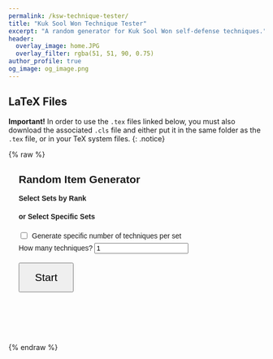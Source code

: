 ```yaml
---
permalink: /ksw-technique-tester/
title: "Kuk Sool Won Technique Tester"
excerpt: "A random generator for Kuk Sool Won self-defense techniques."
header:
  overlay_image: home.JPG
  overlay_filter: rgba(51, 51, 90, 0.75)
author_profile: true
og_image: og_image.png
---
```

LaTeX Files
------
**Important!** In order to use the `.tex` files linked below, you must also download the associated `.cls` file and either put it in the same folder as the `.tex` file, or in your TeX system files.
{: .notice}


{% raw %}
<div style="max-width:auto; margin:auto; font-family: Arial; margin: 20px;">
  <style scoped>
    label { display: inline-flex; align-items: center; margin-bottom: 5px; gap: 6px; }
    .item-list, .category-list { margin-bottom: 20px; }
    #output {
      font-size: 1.8em;
      font-weight: bold;
      margin: 30px 0;
      text-align: center;
      min-height: 40px;
    }
    #feedback-buttons button {
      font-size: 3em;
      padding: 20px 30px;
      margin: 0 20px;
      cursor: pointer;
    }
    #start-button {
      font-size: 1.5em;
      padding: 15px 30px;
      cursor: pointer;
    }
    #summary {
      margin-top: 30px;
      font-size: 1.2em;
    }
    .correct { color: green; }
    .incorrect { color: red; }
  </style>

  <h2>Random Item Generator</h2>

  <div class="category-list">
    <strong>Select Sets by Rank</strong><br>
    <!-- category checkboxes -->
  </div>

  <div class="item-list">
    <strong>or Select Specific Sets</strong><br>
    <!-- item checkboxes -->
  </div>

  <label>
    <input type="checkbox" id="perItemMode" onchange="togglePerItemInput()"> Generate specific number of techniques per set
  </label>
  <div id="perItemInputs" style="display: none;">
    <label>How many techniques per set?
      <input type="number" id="perItemCount" min="1" value="1">
    </label>
    <label>
      <input type="checkbox" id="randomOrder"> Randomise item order
    </label>
  </div>

  <div id="singleCountInput">
    <label for="numberToGenerate">How many techniques?</label>
    <input type="number" id="numberToGenerate" min="1" value="1">
  </div>

  <br>
  <button id="start-button" onclick="startGeneration()">Start</button>

  <div id="output"></div>

  <div id="feedback-buttons" style="text-align: center; display: none;">
    <button onclick="rateItem('correct')">👍</button>
    <button onclick="rateItem('incorrect')">👎</button>
  </div>

  <div id="summary"></div>

  <script>
    // JavaScript logic from your original code goes here unchanged.
  </script>
</div>
{% endraw %}